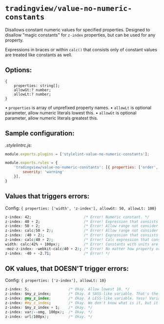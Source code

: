 # `tradingview/value-no-numeric-constants`

Disallows constant numeric values for specified properties. Designed to disallow "magic constants" for `z-index` properties, but can be used for any property.

Expressions in braces or within `calc()` that consists only of constant values are treated like constants as well.


## Options:

```
{
	properties: string[];
	allowGt:? number;
	allowLt:? number;
}
```

• `properties` is array of unprefixed property names.
• `allowLt` is optional parameter, allow numeric literals lowest this.
• `allowGt` is optional parameter, allow numeric literals greatest this.

## Sample configuration:

*.stylelintrc.js*:

```js
module.exports.plugins = ['stylelint-value-no-numeric-constants'];

module.exports.rules = {
	'tradingview/value-no-numeric-constants': [{ properties: ['order', 'z-index']}, {
		severity: 'warning'
	}],
}
```

## Values that triggers errors:

Config: `{ properties: ['width', 'z-index'], allowGt: 50, allowLt: 100}`

```css
z-index: 42;                        /* Error! Numeric constant. */
z-index: 40 + 2;                    /* Error! Expression that consists only of numeric constants. */
z-index: 50 + 2;                    /* Error! Allow range not consider simple expression. */
z-index: calc(50 + 2);              /* Error! Allow range not consider calc expression. */
z-index: (40 + 2);                  /* Error! Expression that consists only of numeric constants. And braces won't fool us. */
z-index: calc(40 + 2);              /* Error! Calc expression that consists only of numeric constants. */
width: calc(42% + 100px);           /* Error! Constants with units are still constants. */
-moz-z-index: -webkit-calc(40 + 2); /* Error! No matter how property or calc are prefixed. */
z-index: -40 + -2.71;               /* Error! */

```

## OK values, that DOESN'T trigger errors:

Config: `{ properties: ['z-index'], allowLt: 10}`

```css
z-index: 5;                  /* Okay. Allow lowest 10. */
z-index: $my_z_index;        /* Okay. A SASS-like variable. That's the way we code! */
z-index: @my_z_index;        /* Okay. A LESS-like variable. Yess! Variables everywhere! */
z-index: #my_z_index;        /* Okay. We don't know what is it, but it's clearly not a numeric constant. */
z-index: $my_z_index + 1;    /* Okay. */
z-index: var(--omg, 100px);  /* Okay. */
z-index: url(100px);         /* Okay. */
```
